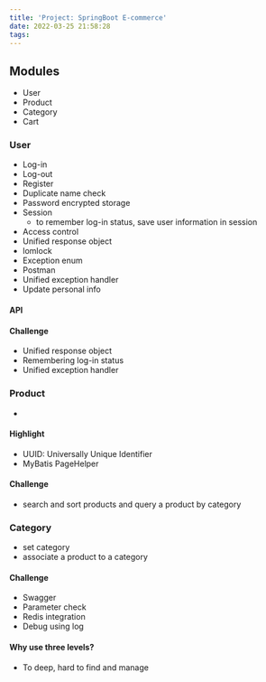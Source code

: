 ```yaml
---
title: 'Project: SpringBoot E-commerce'
date: 2022-03-25 21:58:28
tags:
---
```


## Modules
* User
* Product
* Category
* Cart



### User
* Log-in
* Log-out
* Register
* Duplicate name check
* Password encrypted storage
* Session
  - to remember log-in status, save user information in session
* Access control
* Unified response object
* lomlock
* Exception enum
* Postman
* Unified exception handler
* Update personal info

#### API
#### Challenge
* Unified response object
* Remembering log-in status
* Unified exception handler


### Product
*

#### Highlight
* UUID: Universally Unique Identifier
* MyBatis PageHelper
#### Challenge
* search and sort products and query a product by category


### Category
* set category
* associate a product to a category
#### Challenge
* Swagger
* Parameter check
* Redis integration
* Debug using log

#### Why use three levels?
* To deep, hard to find and manage
